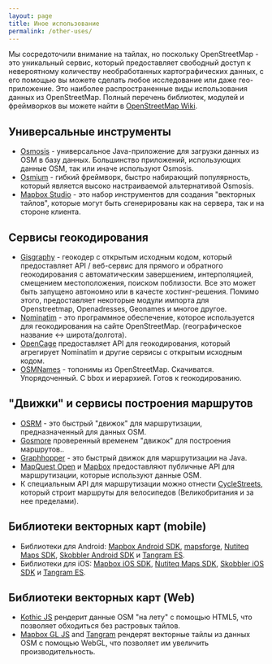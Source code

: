 ```yaml
---
layout: page
title: Иное использование
permalink: /other-uses/
---
```


Мы сосредоточили внимание на тайлах, но поскольку OpenStreetMap - это уникальный сервис, который предоставляет свободный доступ к невероятному количеству необработанных картографических данных, с его помощью вы можете сделать любое исследование или даже гео-приложение. Это наиболее распространенные виды использования данных из OpenStreetMap. Полный перечень библиотек, модулей и фреймворков вы можете найти в [OpenStreetMap Wiki](http://wiki.openstreetmap.org/wiki/Frameworks).

## Универсальные инструменты
* [Osmosis](http://wiki.openstreetmap.org/wiki/Osmosis) - универсальное Java-приложение для загрузки данных из OSM в базу данных. Большинство приложений, использующих данные OSM, так или иначе используют Osmosis.
* [Osmium](http://wiki.openstreetmap.org/wiki/Osmium) - гибкий фреймворк, быстро набирающий популярность, который является высоко настраиваемой альтернативой Osmosis.
* [Mapbox Studio](https://www.mapbox.com/mapbox-studio/) - это набор инструментов для создания "векторных тайлов", которые могут быть сгенерированы как на сервера, так и на стороне клиента.

## Сервисы геокодирования
* [Gisgraphy](https://www.gisgraphy.com)  - геокодер с открытым исходным кодом, который предоставляет API / веб-сервис для прямого и обратного геокодирования с автоматическим завершением, интерполяцией, смещением местоположения, поиском поблизости. Все это может быть запущено автономно или в качесте хостинг-решения. Помимо этого, предоставляет некоторые модули импорта для Openstreetmap, Openadresses, Geonames и многое другое.
* [Nominatim](https://nominatim.org) - это программное обеспечение, которое используется для геокодирования на сайте OpenStreetMap. (географическое название <-> широта/долгота).
* [OpenCage](https://opencagedata.com/) предоставляет API для геокодирования, который агрегирует Nominatim и другие сервисы с открытым исходным кодом.
* [OSMNames](https://osmnames.org/) - топонимы из OpenStreetMap. Скачиватся. Упорядоченный. С bbox и иерархией. Готов к геокодированию.

## "Движки" и сервисы построения маршрутов
* [OSRM](http://project-osrm.org/) - это быстрый "движок" для маршрутизации, предназначенный для данных OSM.
* [Gosmore](http://sourceforge.net/projects/gosmore/) проверенный временем "движок" для построения маршрутов..
* [Graphhopper](http://graphhopper.com/) - это быстрый движок для маршрутизации на Java.
* [MapQuest Open](http://open.mapquestapi.com/directions/) и [Mapbox](https://www.mapbox.com/directions/) предоставляют публичные API для маршрутизации, которые используют данные OSM.
* К специальным API для маршрутизации можно отнести [CycleStreets](https://www.cyclestreets.net/api/), который строит маршруты для велосипедов (Великобритания и за нее пределами).

## Библиотеки векторных карт (mobile)
* Библиотеки для Android: [Mapbox Android SDK](https://www.mapbox.com/android-sdk/), [mapsforge](http://mapsforge.org/), [Nutiteq Maps SDK](https://developer.nutiteq.com/), [Skobbler Android SDK](http://developer.skobbler.com/) и [Tangram ES](https://github.com/tangrams/tangram-es/).
* Библиотеки для iOS: [Mapbox iOS SDK](https://www.mapbox.com/ios-sdk/), [Nutiteq Maps SDK](https://developer.nutiteq.com/), [Skobbler iOS SDK](http://developer.skobbler.com/) и [Tangram ES](https://github.com/tangrams/tangram-es/).

## Библиотеки векторных карт (Web)
* [Kothic JS](https://github.com/kothic/kothic-js) рендерит данные OSM "на лету" с помощью HTML5, что позволяет обходиться без растровых тайлов.
* [Mapbox GL JS](https://www.mapbox.com/mapbox-gl-js/) and [Tangram](http://tangrams.github.io/tangram/) рендерят векторные тайлы из данных OSM с помощью WebGL, что позволяет им увеличить производительность.
